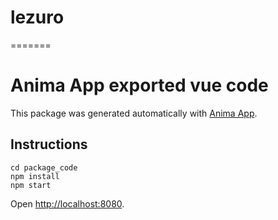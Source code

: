 # lezuro
=======
# Anima App exported vue code
This package was generated automatically with [Anima App](https://www.animaapp.com).
## Instructions
```
cd package_code
npm install
npm start
```
Open [http://localhost:8080](http://localhost:8080).

